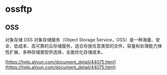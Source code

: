 # ossftp

## OSS
对象存储 OSS
对象存储服务（Object Storage Service，OSS）是一种海量、安全、低成本、高可靠的云存储服务，适合存放任意类型的文件。容量和处理能力弹性扩展，多种存储类型供选择，全面优化存储成本。

[https://help.aliyun.com/document_detail/44075.html](https://help.aliyun.com/document_detail/44075.html)

